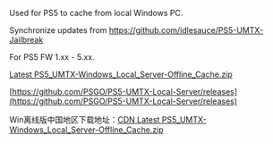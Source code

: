 Used for PS5 to cache from local Windows PC.

Synchronize updates from https://github.com/idlesauce/PS5-UMTX-Jailbreak

For PS5 FW 1.xx - 5.xx.

[Latest PS5_UMTX-Windows_Local_Server-Offline_Cache.zip](https://github.com/PSGO/PS5-UMTX-Local-Server/releases/download/latest/PS5_UMTX-Windows_Local_Server-Offline_Cache.zip)

[https://github.com/PSGO/PS5-UMTX-Local-Server/releases](https://github.com/PSGO/PS5-UMTX-Local-Server/releases)

Win离线版中国地区下载地址：[CDN Latest PS5_UMTX-Windows_Local_Server-Offline_Cache.zip](https://ghproxy.com/https://github.com/PSGO/PS5-UMTX-Local-Server/releases/download/latest/PS5_UMTX-Windows_Local_Server-Offline_Cache.zip)
